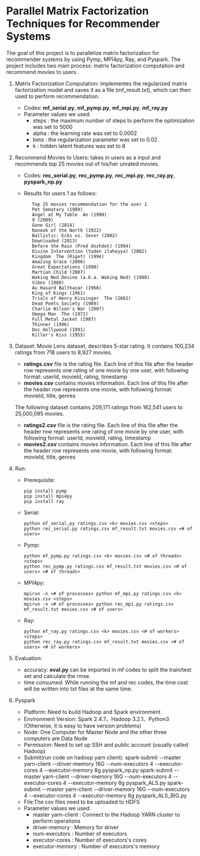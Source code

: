 # Parallel Matrix Factorization Techniques for Recommender Systems
The goal of this project is to parallelize matrix factorization for recommender systems by using Pymp, MPI4py, Ray, and Pyspark. The project includes two main process: matrix factorization computation and recommend movies to users. 

1. Matrix Factorization Computation: implementes the regularized matrix factorization model and saves it as a file (mf_result.txt), which can then used to perform recommendation. 
      -  Codes: **mf_serial.py**, **mf_pymp.py**, **mf_mpi.py**, **mf_ray.py**
      -  Parameter values we used: 
            - steps : the maximum number of steps to perform the optimization was set to 5000
            - alpha : the learning rate was set to 0.0002
            - beta  : the regularization parameter was set to 0.02
            - k     : hidden latent features was set to 8

2. Recommend Movies to Users: takes in users as a input and recommends top 25 movies out of his/her unrated movies.
      -  Codes: **rec_serial.py**, **rec_pymp.py**, **rec_mpi.py**, **rec_ray.py**, **pyspark_np.py**
      -  Results for users 1 as follows:

                Top 25 movies recommendation for the user 1
                Pet Sematary (1989) 
                Angel at My Table  An (1990) 
                9 (2009) 
                Gone Girl (2014) 
                Nanook of the North (1922) 
                Ballistic: Ecks vs. Sever (2002) 
                Downloaded (2013) 
                Before the Rain (Pred dozhdot) (1994) 
                Divine Intervention (Yadon ilaheyya) (2002) 
                Kingdom  The (Riget) (1994) 
                Amazing Grace (2006) 
                Great Expectations (1998) 
                Martian Child (2007) 
                Waking Ned Devine (a.k.a. Waking Ned) (1998) 
                Vibes (1988) 
                Au Hasard Balthazar (1966) 
                King of Kings (1961) 
                Trials of Henry Kissinger  The (2002) 
                Dead Poets Society (1989) 
                Charlie Wilson's War (2007) 
                Omega Man  The (1971) 
                Full Metal Jacket (1987) 
                Thinner (1996) 
                Doc Hollywood (1991) 
                Killer's Kiss (1955)
                

3. Dataset: Movie Lens dataset, describes 5-star rating. It contains 100,234 ratings from 718 users to 8,927 movies.
      - **ratings.csv** file is the rating file. Each line of this file after the header row represents one rating of one movie by  one user, with following format: userId, movieId, rating, timestamp
      - **movies.csv** contains movies information. Each line of this file after the header row represents one movie, with following format: movieId, title, genres
      
      The following dataset contains 209,171 ratings from 162,541 users to 25,000,095 movies.
      - **ratings2.csv** file is the rating file. Each line of this file after the header row represents one rating of one movie by  one user, with following format: userId, movieId, rating, timestamp
      - **movies2.csv** contains movies information. Each line of this file after the header row represents one movie, with following format: movieId, title, genres

4. Run: 
      - Prerequisite: 
           ```
           pip install pymp
           pip install mpi4py
           pip install ray
           ```   
      - Serial:
           ```
           python mf_serial.py ratings.csv <k> movies.csv <steps>
           python rec_serial.py ratings.csv mf_result.txt movies.csv <# of users>
           ``` 
      - Pymp: 
           ```
           python mf_pymp.py ratings.csv <k> movies.csv <# of threads> <steps>
           python rec_pymp.py ratings.csv mf_result.txt movies.csv <# of users> <# of threads>
           ``` 
      - MPI4py:
          ```
          mpirun -n <# of processes> python mf_mpi.py ratings.csv <k> movies.csv <steps>
          mpirun -n <# of processes> python rec_mpi.py ratings.csv mf_result.txt movies.csv <# of users>
          ```
      - Ray:
          ```
          python mf_ray.py ratings.csv <k> movies.csv <# of workers> <steps>
          python rec_ray.py ratings.csv mf_result.txt movies.csv <# of users> <# of workers>
          ```

5. Evaluation: 
      - accuracy: **eval.py** can be imported in mf codes to split the train/test set and calculate the rmse.
      - time consumed: While running the mf and rec codes, the time cost will be written into txt files at the same time. 

6. Pyspark
      - Platform: Need to build Hadoop and Spark environment
      - Environment Version: Spark 2.4.7、Hadoop 3.2.1、Python3 (Otherwise, it is easy to have version problems)
      - Node: One Computer for Master Node and the other three computers are Data Node
      - Permission: Need to set up SSH and public account (usually called Hadoop)
      - Submit(run code on hadoop yarn client): 
            spark-submit --master yarn-client --driver-memory 16G --num-executors 4 --executor-cores 4 --executor-memory 8g pyspark_np.py
            spark-submit --master yarn-client --driver-memory 16G --num-executors 4 --executor-cores 4 --executor-memory 8g pyspark_ALS.py
            spark-submit --master yarn-client --driver-memory 16G --num-executors 4 --executor-cores 4 --executor-memory 8g pyspark_ALS_BIG.py
      - File:The csv files need to be uploaded to HDFS
      -  Parameter values we used: 
            - master yarn-client : Connect to the Hadoop YARN cluster to perform operations
            - driver-memory      : Memory for driver
            - num-executors      : Number of executors
            - executor-cores     : Number of executors's cores
            - executor-memory    : Number of executors's memory